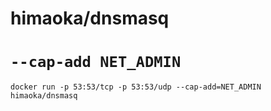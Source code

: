 himaoka/dnsmasq
===

# `--cap-add NET_ADMIN`

`docker run -p 53:53/tcp -p 53:53/udp --cap-add=NET_ADMIN himaoka/dnsmasq`

